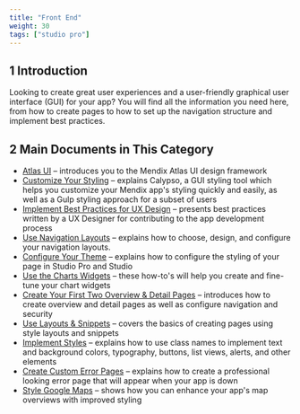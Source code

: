 ```yaml
---
title: "Front End"
weight: 30
tags: ["studio pro"]
---
```


## 1 Introduction 

Looking to create great user experiences and a user-friendly graphical user interface (GUI) for your app? You will find all the information you need here, from how to create pages to how to set up the navigation structure and implement best practices.

## 2 Main Documents in This Category

* [Atlas UI](atlas-ui) – introduces you to the Mendix Atlas UI design framework
* [Customize Your Styling](customize-styling) – explains Calypso, a GUI styling tool which helps you customize your Mendix app's styling quickly and easily, as well as a Gulp styling approach for a subset of users
* [Implement Best Practices for UX Design](ux-best-practices) – presents best practices written by a UX Designer for contributing to the app development process
* [Use Navigation Layouts](use-navigation-layouts) – explains how to choose, design, and configure your navigation layouts.
* [Configure Your Theme](configuring-your-theme) – explains how to configure the styling of your page in Studio Pro and Studio
* [Use the Charts Widgets](charts-tutorials) – these how-to's will help you create and fine-tune your chart widgets
* [Create Your First Two Overview & Detail Pages](create-your-first-two-overview-and-detail-pages) – introduces how to create overview and detail pages as well as configure navigation and security
* [Use Layouts & Snippets](layouts-and-snippets) – covers the basics of creating pages using style layouts and snippets
* [Implement Styles](styles) – explains how to use class names to implement text and background colors, typography, buttons, list views, alerts, and other elements
* [Create Custom Error Pages](custom-error-page) – explains how to create a professional looking error page that will appear when your app is down
* [Style Google Maps](style-google-maps) – shows how you can enhance your app's map overviews with improved styling

